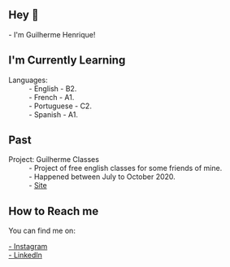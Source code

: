 <h2>Hey 👋</h2>

<p>- I'm Guilherme Henrique!</p>

<h2>I'm Currently Learning</h2>

<dl>
  <dt>Languages:</dt>
  <dd>- English - B2.</dd>
  <dd>- French - A1.</dd>
  <dd>- Portuguese - C2.</dd>
  <dd>- Spanish - A1.</dd>
</dl>

<h2>Past</h2>

<dl>
  <dt>Project: Guilherme Classes</dt>
  <dd>- Project of free english classes for some friends of mine.</dd>
  <dd>- Happened between July to October 2020.</dd>
  <dd>- <a href="https://sites.google.com/view/guilhermeclasses/home?authuser=0">Site</a>
</dl>

<h2>How to Reach me</h2>
<p>You can find me on:</p>
<a href="https://www.instagram.com/euguiihenry/"> - Instagram</a>
<br>
<a href="https://www.linkedin.com/in/guilherme-henrique-L/"> - LinkedIn</a>
<br>




